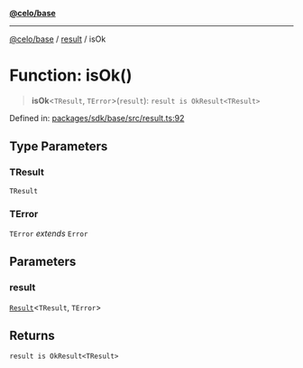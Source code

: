 [**@celo/base**](../../README.md)

***

[@celo/base](../../README.md) / [result](../README.md) / isOk

# Function: isOk()

> **isOk**\<`TResult`, `TError`\>(`result`): `result is OkResult<TResult>`

Defined in: [packages/sdk/base/src/result.ts:92](https://github.com/celo-org/developer-tooling/blob/master/packages/sdk/base/src/result.ts#L92)

## Type Parameters

### TResult

`TResult`

### TError

`TError` *extends* `Error`

## Parameters

### result

[`Result`](../type-aliases/Result.md)\<`TResult`, `TError`\>

## Returns

`result is OkResult<TResult>`
